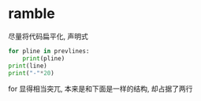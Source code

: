 # ramble

尽量将代码扁平化, 声明式

```py
for pline in prevlines:
    print(pline)
print(line)
print("-"*20)
```

for 显得相当突兀, 本来是和下面是一样的结构, 却占据了两行
